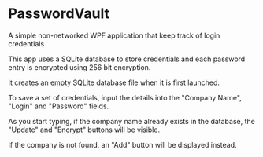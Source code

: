 # PasswordVault
A simple non-networked WPF application that keep track of login credentials

This app uses a SQLite database to store credentials and each password entry is encrypted using 256 bit encryption.

It creates an empty SQLite database file when it is first launched.

To save a set of credentials, input  the details into the "Company Name", "Login" and "Password" fields.

As you start typing, if the company name already exists in the database, the "Update" and "Encrypt" buttons will be visible.

If the company is not found, an "Add" button will be displayed instead.

